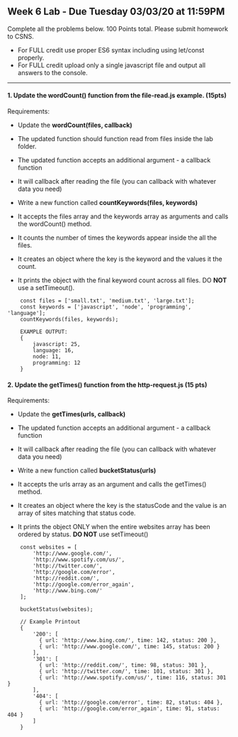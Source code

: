 ## Week 6 Lab - Due Tuesday 03/03/20 at 11:59PM
Complete all the problems below. 100 Points total. Please submit homework to CSNS.

- For FULL credit use proper ES6 syntax including using let/const properly.
- For FULL credit upload only a single javascript file and output all answers to the console.

---

#### 1. Update the wordCount() function from the file-read.js example.  (15pts)

Requirements:

- Update the **wordCount(files, callback)**
- The updated function should function read from files inside the lab folder.
- The updated function accepts an additional argument - a callback function
- It will callback after reading the file (you can callback with whatever data you need)

- Write a new function called **countKeywords(files, keywords)**
- It accepts the files array and the keywords array as arguments and calls the wordCount() method.
- It counts the number of times the keywords appear inside the all the files.
- It creates an object where the key is the keyword and the values it the count.
- It prints the object with the final keyword count across all files. DO **NOT** use a setTimeout().

```
    const files = ['small.txt', 'medium.txt', 'large.txt'];
    const keywords = ['javascript', 'node', 'programming', 'language'];
    countKeywords(files, keywords);

    EXAMPLE OUTPUT:
    {
        javascript: 25,
        language: 16,
        node: 11,
        programming: 12
    }

```


#### 2. Update the getTimes() function from the http-request.js (15 pts)
Requirements:

- Update the **getTimes(urls, callback)**
- The updated function accepts an additional argument - a callback function
- It will callback after reading the file (you can callback with whatever data you need)

- Write a new function called **bucketStatus(urls)**
- It accepts the urls array as an argument and calls the getTimes() method.
- It creates an object where the key is the statusCode and the value is an array of sites matching that status code.
- It prints the object ONLY when the entire websites array has been ordered by status. **DO NOT** use setTimeout()

```
    const websites = [
        'http://www.google.com/',
        'http://www.spotify.com/us/',
        'http://twitter.com/',
        'http://google.com/error',
        'http://reddit.com/',
        'http://google.com/error_again',
        'http://www.bing.com/'
    ];

    bucketStatus(websites);

    // Example Printout
    {
        '200': [
          { url: 'http://www.bing.com/', time: 142, status: 200 },
          { url: 'http://www.google.com/', time: 145, status: 200 }
        ],
        '301': [
          { url: 'http://reddit.com/', time: 98, status: 301 },
          { url: 'http://twitter.com/', time: 101, status: 301 },
          { url: 'http://www.spotify.com/us/', time: 116, status: 301 }
        ],
        '404': [
          { url: 'http://google.com/error', time: 82, status: 404 },
          { url: 'http://google.com/error_again', time: 91, status: 404 }
        ]
    }
```
